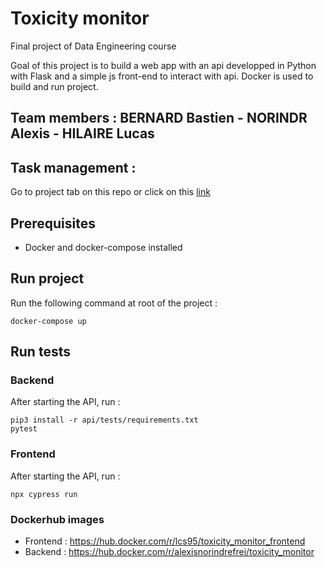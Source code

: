 # Toxicity monitor

Final project of Data Engineering course

Goal of this project is to build a web app with an api developped in Python with Flask and a simple js front-end to interact with api. Docker is used to build and run project.

## Team members : BERNARD Bastien - NORINDR Alexis - HILAIRE Lucas

## Task management :

Go to project tab on this repo or click on this [link](https://github.com/lcshlr/toxicity_monitor/projects/2)

## Prerequisites

- Docker and docker-compose installed

## Run project

Run the following command at root of the project :

```
docker-compose up
```

## Run tests

### Backend

After starting the API, run :

```
pip3 install -r api/tests/requirements.txt
pytest
```

### Frontend

After starting the API, run :

```
npx cypress run
```

### Dockerhub images

- Frontend : https://hub.docker.com/r/lcs95/toxicity_monitor_frontend
- Backend : https://hub.docker.com/r/alexisnorindrefrei/toxicity_monitor
